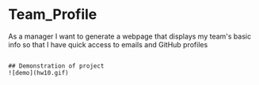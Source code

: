 # Team_Profile

As a manager
I want to generate a webpage that displays my team's basic info
so that I have quick access to emails and GitHub profiles
```

## Demonstration of project 
![demo](hw10.gif)